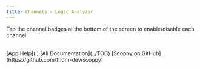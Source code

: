 ```yaml
---
title: Channels - Logic Analyzer
---
```


Tap the channel badges at the bottom of the screen to enable/disable each channel.

<br>
[App Help](.)     
[All Documentation](../TOC)         
[Scoppy on GitHub](https://github.com/fhdm-dev/scoppy)
